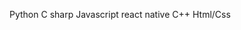 Python
C sharp
Javascript react native
C++
Html/Css

<!---
ngrv1/ngrv1 is a ✨ special ✨ repository because its `README.md` (this file) appears on your GitHub profile.
You can click the Preview link to take a look at your changes.
--->
